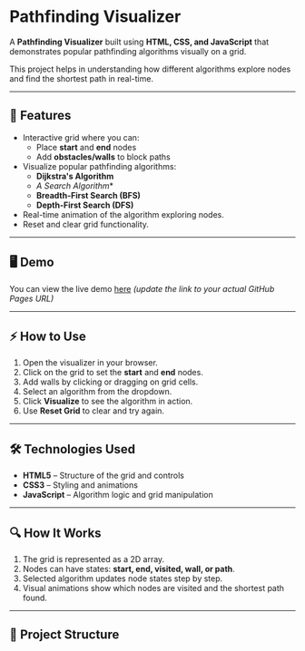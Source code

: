 # Pathfinding Visualizer

A **Pathfinding Visualizer** built using **HTML, CSS, and JavaScript** that demonstrates popular pathfinding algorithms visually on a grid.  

This project helps in understanding how different algorithms explore nodes and find the shortest path in real-time.

---

## 🔹 Features

- Interactive grid where you can:
  - Place **start** and **end** nodes
  - Add **obstacles/walls** to block paths
- Visualize popular pathfinding algorithms:
  - **Dijkstra's Algorithm**
  - **A* Search Algorithm**
  - **Breadth-First Search (BFS)**
  - **Depth-First Search (DFS)**
- Real-time animation of the algorithm exploring nodes.
- Reset and clear grid functionality.

---

## 🖥️ Demo

You can view the live demo [here](https://nikita-saxena391.github.io/Pathfinder-Visualizer/) *(update the link to your actual GitHub Pages URL)*

---

## ⚡ How to Use

1. Open the visualizer in your browser.
2. Click on the grid to set the **start** and **end** nodes.
3. Add walls by clicking or dragging on grid cells.
4. Select an algorithm from the dropdown.
5. Click **Visualize** to see the algorithm in action.
6. Use **Reset Grid** to clear and try again.

---

## 🛠️ Technologies Used

- **HTML5** – Structure of the grid and controls
- **CSS3** – Styling and animations
- **JavaScript** – Algorithm logic and grid manipulation

---

## 🔍 How It Works

1. The grid is represented as a 2D array.
2. Nodes can have states: **start, end, visited, wall, or path**.
3. Selected algorithm updates node states step by step.
4. Visual animations show which nodes are visited and the shortest path found.

---

## 📂 Project Structure

